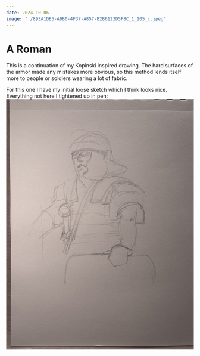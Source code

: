```yaml
---
date: 2024-10-06
image: "./89EA1DE5-A9B0-4F37-A857-B2B6123D5F8C_1_105_c.jpeg"
---
```

# A Roman
This is a continuation of my Kopinski inspired drawing. The hard surfaces of the armor made any mistakes more obvious, so this method lends itself more to people or soldiers wearing a lot of fabric.  

For this one I have my initial loose sketch which I think looks nice. Everything not here I tightened up in pen:
![Roman soldier sketch](../../assets/IMG_0043.jpeg)
